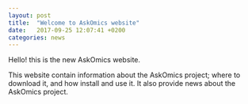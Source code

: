 ```yaml
---
layout: post
title:  "Welcome to AskOmics website"
date:   2017-09-25 12:07:41 +0200
categories: news
---
```


Hello! this is the new AskOmics website.

This website contain information about the AskOmics project; where to download it, and how install and use it. It also provide news about the AskOmics project.


